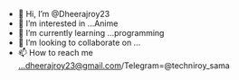 - 👋 Hi, I’m @Dheerajroy23
- 👀 I’m interested in ...Anime
- 🌱 I’m currently learning ...programming
- 💞️ I’m looking to collaborate on ...
- 📫 How to reach me ...dheerajroy23@gmail.com/Telegram=@techniroy_sama

<!---
Dheerajroy23/Dheerajroy23 is a ✨ special ✨ repository because its `README.md` (this file) appears on your GitHub profile.
You can click the Preview link to take a look at your changes.
--->
